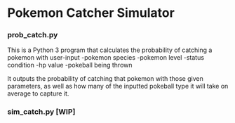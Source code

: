 # Pokemon Catcher Simulator

### prob_catch.py
This is a Python 3 program that calculates the probability of catching a pokemon with user-input
-pokemon species
-pokemon level
-status condition
-hp value
-pokeball being thrown

It outputs the probability of catching that pokemon with those given parameters, as well as how many of the inputted pokeball type it will take on average to capture it.


### sim_catch.py [WIP]